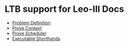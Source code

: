 # LTB support for Leo-III Docs
* [Problem Definition](problem.md)
* [Prove Context](context.md)
* [Prove Scheduler](scheduler.md)
* [Executable Shorthands](executable.md)
